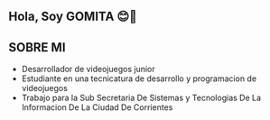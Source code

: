 ## Hola, Soy GOMITA 😊👋


## SOBRE MI 
- Desarrollador de videojuegos junior
- Estudiante en una tecnicatura de desarrollo y programacion de videojuegos
- Trabajo para la Sub Secretaria De Sistemas y Tecnologias De La Informacion De La Ciudad De Corrientes
<br>

<!--
**GOMITAEXE2/GOMITAEXE2** is a ✨ _special_ ✨ repository because its `README.md` (this file) appears on your GitHub profile.

Here are some ideas to get you started:

- 🔭 I’m currently working on ...
- 🌱 I’m currently learning ...
- 👯 I’m looking to collaborate on ...
- 🤔 I’m looking for help with ...
- 💬 Ask me about ...
- 📫 How to reach me: ...
- 😄 Pronouns: ...
- ⚡ Fun fact: ...
-->
